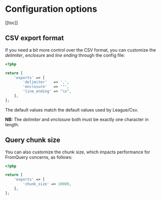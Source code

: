 # Configuration options

[[toc]]

## CSV export format
If you need a bit more control over the CSV format, you can customize the 
_delimiter_, _enclosure_ and _line ending_ through the config file:
```php
<?php

return [
    'exports' => [
        'delimiter'   => ',',
        'enclosure'   => '"',
        'line_ending' => "\n",
    ],
];
```

The default values match the default values used by League/Csv.

__NB:__ The _delimiter_ and _enclosure_ both must be exactly one character in length. 

## Query chunk size
You can also customize the chunk size, which impacts performance for FromQuery concerns, as follows: 
  
```php
<?php

return [
    'exports' => [
        'chunk_size' => 10000,
    ],
];
```